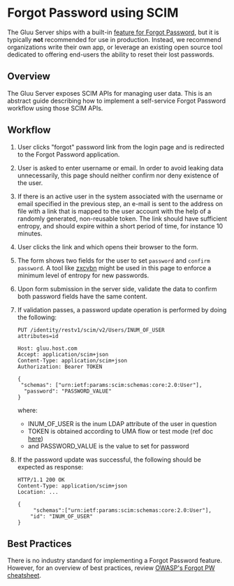 # Forgot Password using SCIM
The Gluu Server ships with a built-in [feature for Forgot Password](../authn-guide/pw-reset.md), but it is typically **not** recommended for use in production. Instead, we recommend organizations write their own app, or leverage an existing open source tool dedicated to offering end-users the ability to reset their lost passwords. 

## Overview
The Gluu Server exposes SCIM APIs for managing user data. This is an abstract guide describing how to implement a self-service Forgot Password workflow using those SCIM APIs. 

## Workflow 

1. User clicks "forgot" password link from the login page and is redirected to the Forgot Password application. 
1. User is asked to enter username or email. In order to avoid leaking data unnecessarily, this page should neither confirm nor deny existence of the user.          
1. If there is an active user in the system associated with the username or email specified in the previous step, an e-mail is sent to the address on file with a link that is mapped to the user account with the help of a randomly generated, non-reusable token. The link should have sufficient entropy, and should expire within a short period of time, for instance 10 minutes. 
1. User clicks the link and which opens their browser to the form.
1. The form shows two fields for the user to set `password` and `confirm password`. A tool like [zxcvbn](https://github.com/dropbox/zxcvbn) might be used in this page to enforce a minimum level of entropy for new passwords. 
1. Upon form submission in the server side, validate the data to confirm both password fields have the same content.
1. If validation passes, a password update operation is performed by doing the following: 

    ```
    PUT /identity/restv1/scim/v2/Users/INUM_OF_USER
    attributes=id

    Host: gluu.host.com
    Accept: application/scim+json
    Content-Type: application/scim+json
    Authorization: Bearer TOKEN

    {
     "schemas": ["urn:ietf:params:scim:schemas:core:2.0:User"],
      "password": "PASSWORD_VALUE"
    }
    ```

    where:

    - INUM_OF_USER is the inum LDAP attribute of the user in question     
    - TOKEN is obtained according to UMA flow or test mode (ref doc [here](https://gluu.org/docs/ce/user-management/scim2/))    
    - and PASSWORD_VALUE is the value to set for password     

1. If the password update was successful, the following should be expected as response:

    ```
    HTTP/1.1 200 OK
    Content-Type: application/scim+json
    Location: ...

    {
         "schemas":["urn:ietf:params:scim:schemas:core:2.0:User"],
        "id": "INUM_OF_USER"
    }
    ```

## Best Practices

There is no industry standard for implementing a Forgot Password feature. However, for an overview of best practices, review [OWASP's Forgot PW cheatsheet](https://owasp.org/www-pdf-archive/OWASP_Cheatsheets_Book.pdf). 
